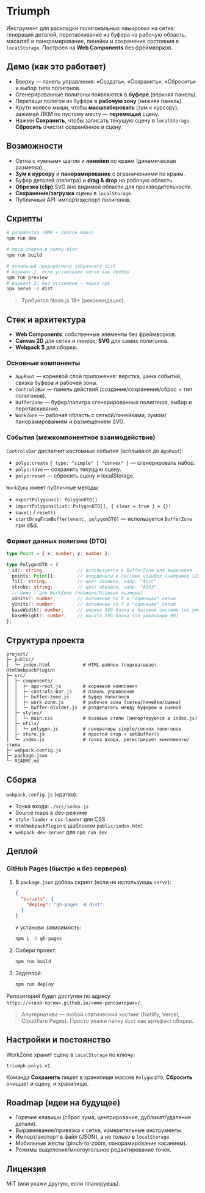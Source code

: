 # Triumph

Инструмент для раскладки полигональных «выкроек» на сетке: генерация деталей, перетаскивание из буфера на рабочую область, масштаб и панорамирование, линейки и сохранение состояния в `localStorage`. Построен на **Web Components** без фреймворков.

## Демо (как это работает)
- Вверху — панель управления: «Создать», «Сохранить», «Сбросить» и выбор типа полигонов.
- Сгенерированные полигоны появляются в **буфере** (верхняя панель).
- Перетащи полигон из буфера в **рабочую зону** (нижняя панель).
- Крути колесо мыши, чтобы **масштабировать** (зум к курсору), зажимай ЛКМ по пустому месту — **перемещай** сцену.
- Нажми **Сохранить**, чтобы записать текущую сцену в `localStorage`. **Сбросить** очистит сохранённое и сцену.

## Возможности
- Сетка с «умным» шагом и **линейки** по краям (динамическая разметка).
- **Зум к курсору** и **панорамирование** с ограничениями по краям.
- Буфер деталей (палитра) и **drag & drop** на рабочую область.
- **Обрезка (clip)** SVG вне видимой области для производительности.
- **Сохранение/загрузка** сцены в `localStorage`.
- Публичный API: импорт/экспорт полигонов.

## Скрипты

```bash
# разработка (HMR + source maps)
npm run dev

# прод-сборка в папку dist
npm run build

# локальный предпросмотр собранного dist
# вариант 1: если установлен serve как devDep
npm run preview
# вариант 2: без установки – через npx
npx serve -s dist
```

> Требуется Node.js 18+ (рекомендация).

## Стек и архитектура

- **Web Components**: собственные элементы без фреймворков.
- **Canvas 2D** для сетки и линеек; **SVG** для самих полигонов.
- **Webpack 5** для сборки.

### Основные компоненты

- `AppRoot` — корневой слой приложения: верстка, шина событий, связка буфера и рабочей зоны.
- `ControlsBar` — панель действий (создание/сохранение/сброс + тип полигонов).
- `BufferZone` — буфер/палитра сгенерированных полигонов, выбор и перетаскивание.
- `WorkZone` — рабочая область с сеткой/линейками, зумом/панорамированием и размещением SVG.

### События (межкомпонентное взаимодействие)

`ControlsBar` диспатчит кастомные события (всплывают до `AppRoot`):

- `polys:create` `{ type: "simple" | "convex" }` — сгенерировать набор.
- `polys:save` — сохранить текущую сцену.
- `polys:reset` — сбросить сцену и localStorage.

`WorkZone` имеет публичные методы:
- `exportPolygons(): PolygonDTO[]`
- `importPolygons(list: PolygonDTO[], { clear = true } = {})`
- `save()` / `reset()`
- `startDragFromBuffer(event, polygonDTO)` — используется `BufferZone` при d&d.

### Формат данных полигона (DTO)

```ts
type Point = { x: number; y: number };

type PolygonDTO = {
  id?: string;            // используется в BufferZone для выделения
  points: Point[];        // координаты в системе viewBox (например 120x90)
  fill: string;           // цвет заливки, напр. "#ccc"
  stroke: string;         // цвет обводки, напр. "#333"
  // ниже — для WorkZone (позиция/базовые размеры)
  xUnits?: number;        // положение по X в "единицах" сетки
  yUnits?: number;        // положение по Y в "единицах" сетки
  baseWidth?: number;     // ширина SVG-блока в базовой системе (по умолчанию 120)
  baseHeight?: number;    // высота SVG-блока (по умолчанию 90)
};
```

## Структура проекта

```
project/
├─ public/
│  └─ index.html            # HTML-шаблон (подхватывает HtmlWebpackPlugin)
├─ src/
│  ├─ components/
│  │  ├─ app-root.js        # корневой компонент
│  │  ├─ controls-bar.js    # панель управления
│  │  ├─ buffer-zone.js     # буфер полигонов
│  │  ├─ work-zone.js       # рабочая зона (сетка/линейки/сцена)
│  │  └─ buffer-divider.js  # разделитель между буфером и сценой
│  ├─ styles/
│  │  └─ main.css           # базовые стили (импортируются в index.js)
│  ├─ utils/
│  │  └─ polygen.js         # генераторы simple/convex полигонов
│  ├─ store.js              # простой стор + setBuffer()
│  └─ index.js              # точка входа, регистрирует компоненты/стили
├─ webpack.config.js
├─ package.json
└─ README.md
```

## Сборка

`webpack.config.js` (кратко):
- Точка входа: `./src/index.js`
- Source maps в dev-режиме
- `style-loader` + `css-loader` для CSS
- `HtmlWebpackPlugin` с шаблоном `public/index.html`
- `webpack-dev-server` для `npm run dev`

## Деплой

### GitHub Pages (быстро и без серверов)

1. В `package.json` добавь скрипт (если не используешь `serve`):
   ```json
   {
     "scripts": {
       "deploy": "gh-pages -d dist"
     }
   }
   ```
   и установи зависимость:
   ```bash
   npm i -D gh-pages
   ```

2. Собери проект:
   ```bash
   npm run build
   ```

3. Задеплой:
   ```bash
   npm run deploy
   ```

Репозиторий будет доступен по адресу  
`https://<твой-логин>.github.io/<имя-репозитория>/`.

> Альтернатива — любой статический хостинг (Netlify, Vercel, Cloudflare Pages). Просто укажи папку `dist` как артефакт сборки.

## Настройки и постоянство

WorkZone хранит сцену в `localStorage` по ключу:
```
triumph.polys.v1
```
Команда **Сохранить** пишет в хранилище массив `PolygonDTO`, **Сбросить** очищает и сцену, и хранилище.

## Roadmap (идеи на будущее)
- Горячие клавиши (сброс зума, центрирование, дубликат/удаление детали).
- Выравнивание/привязка к сетке, измерительные инструменты.
- Импорт/экспорт в файл (JSON), а не только в `localStorage`.
- Мобильные жесты (pinch-to-zoom, панорамирование касанием).
- Режимы выделения/многоугольное редактирование точек.

## Лицензия
MIT (или укажи другую, если планируешь).
